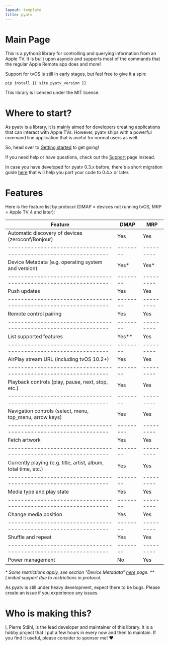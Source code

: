 ```yaml
---
layout: template
title: pyatv
---
```

# Main Page

This is a python3 library for controlling and querying information from an Apple TV. It is built
upon asyncio and supports most of the commands that the regular Apple Remote app does and more!

Support for tvOS is still in early stages, but feel free to give it a spin:

    pip install {{ site.pyatv_version }}

This library is licensed under the MIT license.

# Where to start?

As pyatv is a library, it is mainly aimed for developers creating applications that can interact
with Apple TVs. However, pyatv ships with a powerful command line application that is useful for
normal users as well.

So, head over to [Getting started](getting-started) to get going!

If you need help or have questions, check out the [Support](support) page instead.

In case you have developed for pyatv 0.3.x before, there's a short migration guide
[here](support/migration) that will help you port your code to 0.4.x or later.

# Features

Here is the feature list by protocol (DMAP = devices not running tvOS, MRP = Apple TV 4 and later):


| **Feature**                                                     | **DMAP** | **MRP**   |
| --------------------------------------------------------------- | -------- | --------- |
| Automatic discovery of devices (zeroconf/Bonjour)               | Yes      | Yes       |
| --------------------------------------------------------------- | -------- | --------- |
| Device Metadata (e.g. operating system and version)             | Yes*     | Yes*      |
| --------------------------------------------------------------- | -------- | --------- |
| Push updates                                                    | Yes      | Yes       |
| --------------------------------------------------------------- | -------- | --------- |
| Remote control pairing                                          | Yes      | Yes       |
| --------------------------------------------------------------- | -------- | --------- |
| List supported features                                         | Yes**    | Yes       |
| --------------------------------------------------------------- | -------- | --------- |
| AirPlay stream URL (including tvOS 10.2+)                       | Yes      | Yes       |
| --------------------------------------------------------------- | -------- | --------- |
| Playback controls (play, pause, next, stop, etc.)               | Yes      | Yes       |
| --------------------------------------------------------------- | -------- | --------- |
| Navigation controls (select, menu, top_menu, arrow keys)        | Yes      | Yes       |
| --------------------------------------------------------------- |--------- | --------- |
| Fetch artwork                                                   | Yes      | Yes       |
| --------------------------------------------------------------- | -------- | --------- |
| Currently playing (e.g. title, artist, album, total time, etc.) | Yes      | Yes       |
| --------------------------------------------------------------- | -------- | --------- |
| Media type and play state                                       | Yes      | Yes       |
| --------------------------------------------------------------- | -------- | --------- |
| Change media position                                           | Yes      | Yes       |
| --------------------------------------------------------------- | -------- | --------- |
| Shuffle and repeat                                              | Yes      | Yes       |
| --------------------------------------------------------------- | -------- | --------- |
| Power management                                                | No       | Yes       |

*\* Some restrictions apply, see section "Device Metadata" [here](documentation/concepts/) page.*
*\*\* Limited support due to restrictions in protocol.*

As pyatv is still under heavy development, expect there to be bugs. Please create an issue
if you experience any issues.

# Who is making this?

I, Pierre Ståhl, is the lead developer and maintainer of this library. It is a hobby
project that I put a few hours in every now and then to maintain. If you find it useful,
please consider to sponsor me! :heart:
